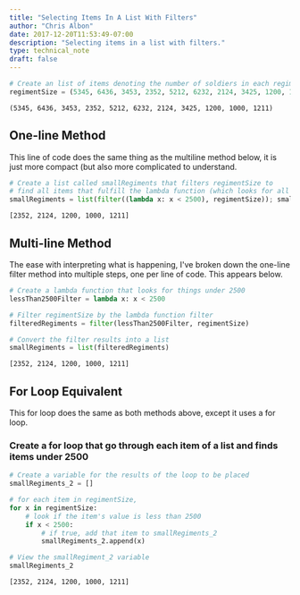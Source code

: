 ```yaml
---
title: "Selecting Items In A List With Filters"
author: "Chris Albon"
date: 2017-12-20T11:53:49-07:00
description: "Selecting items in a list with filters."
type: technical_note
draft: false
---
```


```python
# Create an list of items denoting the number of soldiers in each regiment, view the list
regimentSize = (5345, 6436, 3453, 2352, 5212, 6232, 2124, 3425, 1200, 1000, 1211); regimentSize
```




    (5345, 6436, 3453, 2352, 5212, 6232, 2124, 3425, 1200, 1000, 1211)



## One-line Method

This line of code does the same thing as the multiline method below, it is just more compact (but also more complicated to understand.


```python
# Create a list called smallRegiments that filters regimentSize to 
# find all items that fulfill the lambda function (which looks for all items under 2500).
smallRegiments = list(filter((lambda x: x < 2500), regimentSize)); smallRegiments
```




    [2352, 2124, 1200, 1000, 1211]



## Multi-line Method

The ease with interpreting what is happening, I've broken down the one-line filter method into multiple steps, one per line of code. This appears below.


```python
# Create a lambda function that looks for things under 2500
lessThan2500Filter = lambda x: x < 2500
```


```python
# Filter regimentSize by the lambda function filter
filteredRegiments = filter(lessThan2500Filter, regimentSize)
```


```python
# Convert the filter results into a list
smallRegiments = list(filteredRegiments)
```




    [2352, 2124, 1200, 1000, 1211]



## For Loop Equivalent

This for loop does the same as both methods above, except it uses a for loop.

### Create a for loop that go through each item of a list and finds items under 2500


```python
# Create a variable for the results of the loop to be placed
smallRegiments_2 = []

# for each item in regimentSize,
for x in regimentSize:
    # look if the item's value is less than 2500
    if x < 2500:
        # if true, add that item to smallRegiments_2
        smallRegiments_2.append(x)
```


```python
# View the smallRegiment_2 variable
smallRegiments_2
```




    [2352, 2124, 1200, 1000, 1211]


